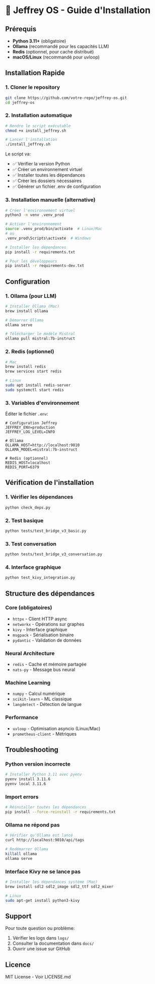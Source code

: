 # 🚀 Jeffrey OS - Guide d'Installation

## Prérequis

- **Python 3.11+** (obligatoire)
- **Ollama** (recommandé pour les capacités LLM)
- **Redis** (optionnel, pour cache distribué)
- **macOS/Linux** (recommandé pour uvloop)

## Installation Rapide

### 1. Cloner le repository

```bash
git clone https://github.com/votre-repo/jeffrey-os.git
cd jeffrey-os
```

### 2. Installation automatique

```bash
# Rendre le script exécutable
chmod +x install_jeffrey.sh

# Lancer l'installation
./install_jeffrey.sh
```

Le script va:
- ✅ Vérifier la version Python
- ✅ Créer un environnement virtuel
- ✅ Installer toutes les dépendances
- ✅ Créer les dossiers nécessaires
- ✅ Générer un fichier .env de configuration

### 3. Installation manuelle (alternative)

```bash
# Créer l'environnement virtuel
python3 -m venv .venv_prod

# Activer l'environnement
source .venv_prod/bin/activate  # Linux/Mac
# ou
.venv_prod\Scripts\activate  # Windows

# Installer les dépendances
pip install -r requirements.txt

# Pour les développeurs
pip install -r requirements-dev.txt
```

## Configuration

### 1. Ollama (pour LLM)

```bash
# Installer Ollama (Mac)
brew install ollama

# Démarrer Ollama
ollama serve

# Télécharger le modèle Mistral
ollama pull mistral:7b-instruct
```

### 2. Redis (optionnel)

```bash
# Mac
brew install redis
brew services start redis

# Linux
sudo apt install redis-server
sudo systemctl start redis
```

### 3. Variables d'environnement

Éditer le fichier `.env`:

```env
# Configuration Jeffrey
JEFFREY_ENV=production
JEFFREY_LOG_LEVEL=INFO

# Ollama
OLLAMA_HOST=http://localhost:9010
OLLAMA_MODEL=mistral:7b-instruct

# Redis (optionnel)
REDIS_HOST=localhost
REDIS_PORT=6379
```

## Vérification de l'installation

### 1. Vérifier les dépendances

```bash
python check_deps.py
```

### 2. Test basique

```bash
python tests/test_bridge_v3_basic.py
```

### 3. Test conversation

```bash
python tests/test_bridge_v3_conversation.py
```

### 4. Interface graphique

```bash
python test_kivy_integration.py
```

## Structure des dépendances

### Core (obligatoires)
- `httpx` - Client HTTP async
- `networkx` - Opérations sur graphes
- `kivy` - Interface graphique
- `msgpack` - Sérialisation binaire
- `pydantic` - Validation de données

### Neural Architecture
- `redis` - Cache et mémoire partagée
- `nats-py` - Message bus neural

### Machine Learning
- `numpy` - Calcul numérique
- `scikit-learn` - ML classique
- `langdetect` - Détection de langue

### Performance
- `uvloop` - Optimisation asyncio (Linux/Mac)
- `prometheus-client` - Métriques

## Troubleshooting

### Python version incorrecte
```bash
# Installer Python 3.11 avec pyenv
pyenv install 3.11.6
pyenv local 3.11.6
```

### Import errors
```bash
# Réinstaller toutes les dépendances
pip install --force-reinstall -r requirements.txt
```

### Ollama ne répond pas
```bash
# Vérifier qu'Ollama est lancé
curl http://localhost:9010/api/tags

# Redémarrer Ollama
killall ollama
ollama serve
```

### Interface Kivy ne se lance pas
```bash
# Installer les dépendances système (Mac)
brew install sdl2 sdl2_image sdl2_ttf sdl2_mixer

# Linux
sudo apt-get install python3-kivy
```

## Support

Pour toute question ou problème:
1. Vérifier les logs dans `logs/`
2. Consulter la documentation dans `docs/`
3. Ouvrir une issue sur GitHub

## Licence

MIT License - Voir LICENSE.md
